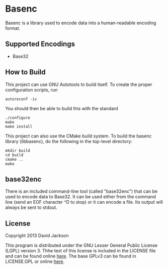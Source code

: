 Basenc
======

Basenc is a library used to encode data into a human-readable encoding format.

Supported Encodings
-------------------

- Base32

How to Build
------------

This project can use GNU Autotools to build itself. To create the proper
configuration scripts, run

	autoreconf -iv

You should then be able to build this with the standard

	./configure
	make
	make install

This project can also use the CMake build system. To build the basenc library
(libbasenc), do the following in the top-level directory:

	mkdir build
	cd build
	cmake ..
	make

base32enc
---------

There is an included command-line tool (called "base32enc") that can be used to
encode data to Base32. It can be used either from the command line (send an EOF
character ^D to stop) or it can encode a file. Its output will always be sent to
stdout.

License
-------

Copyright 2013 David Jackson

This program is distributed under the GNU Lesser General Public License
(LGPL) version 3. Thhe text of this license is included in the LICENSE
file and can be found online
[here](https://www.gnu.org/licenses/lgpl-3.0-standalone.html). The base GPLv3
can be found in LICENSE.GPL or online
[here](https://www.gnu.org/licenses/gpl-3.0-standalone.html).
